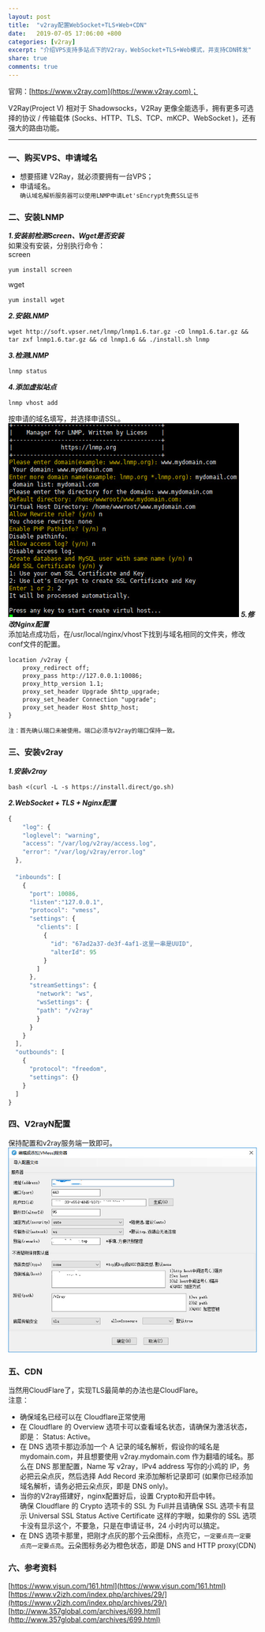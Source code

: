 ```yaml
---
layout: post
title:  "v2ray配置WebSocket+TLS+Web+CDN"
date:   2019-07-05 17:06:00 +800
categories: [v2ray]
excerpt: "介绍VPS支持多站点下的V2ray，WebSocket+TLS+Web模式，并支持CDN转发"
share: true
comments: true
---
```

官网：[https://www.v2ray.com](https://www.v2ray.com)；

V2Ray(Project V) 相对于 Shadowsocks，V2Ray 更像全能选手，拥有更多可选择的协议 / 传输载体 (Socks、HTTP、TLS、TCP、mKCP、WebSocket )，还有强大的路由功能。

<!--more-->

---
### 一、购买VPS、申请域名
* 想要搭建 V2Ray，就必须要拥有一台VPS；
* 申请域名。  
`确认域名解析服务器可以使用LNMP申请Let'sEncrypt免费SSL证书`

### 二、安装LNMP
***1.安装前检测Screen、Wget是否安装***  
如果没有安装，分别执行命令：  
screen
~~~ dos
yum install screen
~~~ 
wget
~~~ dos
yum install wget
~~~
***2.安装LNMP***  
~~~ dos
wget http://soft.vpser.net/lnmp/lnmp1.6.tar.gz -cO lnmp1.6.tar.gz && tar zxf lnmp1.6.tar.gz && cd lnmp1.6 && ./install.sh lnmp
~~~
***3.检测LNMP*** 
~~~ dos
lnmp status
~~~
***4.添加虚拟站点*** 
~~~ dos
lnmp vhost add
~~~
按申请的域名填写，并选择申请SSL。
![Smithsonian Image](/img/lnmp_vhost_add.jpg)
***5.修改Nginx配置***  
添加站点成功后，在/usr/local/nginx/vhost下找到与域名相同的文件夹，修改conf文件的配置。
~~~ dos
location /v2ray { 
	proxy_redirect off;
	proxy_pass http://127.0.0.1:10086;
	proxy_http_version 1.1;
	proxy_set_header Upgrade $http_upgrade;
	proxy_set_header Connection "upgrade";
	proxy_set_header Host $http_host;
}
~~~
`注：首先确认端口未被使用。端口必须与V2ray的端口保持一致。`


### 三、安装v2ray
***1.安装v2ray***
~~~ dos
bash <(curl -L -s https://install.direct/go.sh)
~~~

***2.WebSocket + TLS + Nginx配置***
~~~ JavaScript
{
    "log": {
    "loglevel": "warning",
    "access": "/var/log/v2ray/access.log", 
    "error": "/var/log/v2ray/error.log"
  },

  "inbounds": [
    {
      "port": 10086,
      "listen":"127.0.0.1",
      "protocol": "vmess",
      "settings": {
        "clients": [
          {
            "id": "67ad2a37-de3f-4af1-这里一串是UUID",
            "alterId": 95
          }
        ]
      },
      "streamSettings": {
        "network": "ws",
        "wsSettings": {
        "path": "/v2ray"
        }
      }
    }
  ],
  "outbounds": [
    {
      "protocol": "freedom",
      "settings": {}
    }
  ]
}

~~~
### 四、V2rayN配置
保持配置和v2ray服务端一致即可。  
![图片](/img/v2rayN_set.jpg)
### 五、CDN
当然用CloudFlare了，实现TLS最简单的办法也是CloudFlare。  
注意：  
* 确保域名已经可以在 Cloudflare正常使用  
* 在 Cloudflare 的 Overview 选项卡可以查看域名状态，请确保为激活状态，即是： Status: Active。  
* 在 DNS 选项卡那边添加一个 A 记录的域名解析，假设你的域名是 mydomain.com，并且想要使用 v2ray.mydomain.com 作为翻墙的域名。那么在 DNS 那里配置，Name 写 v2ray，IPv4 address 写你的小鸡的 IP，务必把云朵点灰，然后选择 Add Record 来添加解析记录即可
(如果你已经添加域名解析，请务必把云朵点灰，即是 DNS only)。  
* 当你的V2ray搭建好，nginx配置好后，设置 Crypto和开启中转。  
确保 Cloudflare 的 Crypto 选项卡的 SSL 为 Full并且请确保 SSL 选项卡有显示 Universal SSL Status Active Certificate 这样的字眼，如果你的 SSL 选项卡没有显示这个，不要急，只是在申请证书，24 小时内可以搞定。  
* 在 DNS 选项卡那里，把刚才点灰的那个云朵图标，点亮它，`一定要点亮一定要点亮一定要点亮`。云朵图标务必为橙色状态，即是 DNS and HTTP proxy(CDN)

### 六、参考资料
[https://www.vjsun.com/161.html](https://www.vjsun.com/161.html)  
[https://www.v2izh.com/index.php/archives/29/](https://www.v2izh.com/index.php/archives/29/)  
[http://www.357global.com/archives/699.html](http://www.357global.com/archives/699.html)


[jekyll]:      http://jekyllrb.com
[jekyll-gh]:   https://github.com/jekyll/jekyll
[jekyll-help]: https://github.com/jekyll/jekyll-help
